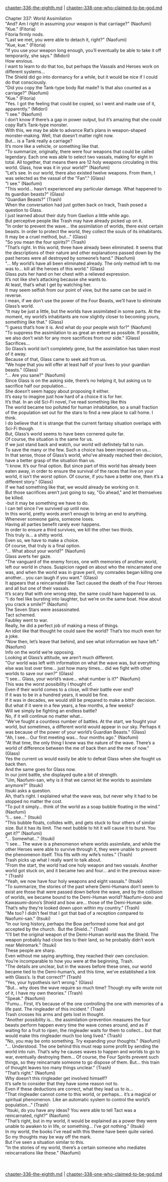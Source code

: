 [chapter-336-the-eighth.md](./chapter-336-the-eighth.md) | [chapter-338-one-who-claimed-to-be-god.md](./chapter-338-one-who-claimed-to-be-god.md) <br/>
<br/>
Chapter 337: World Assimilation<br/>
"And? Am I right in assuming your weapon is that carriage?" (Naofumi)<br/>
"Kue." (Fitoria)<br/>
Fitoria firmly nods.<br/>
"Last we met, you were able to detach it, right?" (Naofumi)<br/>
"Kue, kue." (Fitoria)<br/>
"If you use your weapon long enough, you’ll eventually be able to take it off temporarily, she says." (Midori)<br/>
How envious.<br/>
I want to learn to do that too, but perhaps the Vassals and Heroes work on different systems…<br/>
The Shield did go into dormancy for a while, but it would be nice if I could do that consciously.<br/>
"Did you copy the Tank-type body Rat made? Is that also counted as a carriage?" (Naofumi)<br/>
"Kue." (Fitoria)<br/>
"Yes. I got the feeling that could be copied, so I went and made use of it, apparently." (Midori)<br/>
"I see." (Naofumi)<br/>
I don’t know if there’s a gap in power output, but it’s amazing that she could copy Rat’s Tank-type monster.<br/>
With this, we may be able to advance Rat’s plans in weapon-shaped monster-making. Well, that doesn’t matter right now.<br/>
But… is a Tank really a carriage?<br/>
It’s more like a vehicle, or something like that.<br/>
"To summarize, originally, there were four weapons that could be called legendary. Each one was able to select two vassals, making for eight in total. All together, that means there are 12 holy weapons circulating in this world. Glass, how was it in your world?" (Naofumi)<br/>
"Let’s see. In our world, there also existed twelve weapons. From them, I was selected as the vassal of the "Fan"." (Glass)<br/>
"I see." (Naofumi)<br/>
"This world… hasn’t experienced any particular damage. What happened to its guardian beasts?" (Glass)<br/>
"Guardian Beasts?" (Trash)<br/>
When the conversation had just gotten back on track, Trash posed a question to Glass.<br/>
I just learned about their duty from Gaelion a little while ago.<br/>
But perceptive people like Trash may have already picked up on it.<br/>
"In order to prevent the wave… the assimilation of worlds, there exist certain beasts. In order to protect the world, they collect the souls of its inhabitants. It may be a cruel method, but…" (Glass)<br/>
"So you mean the four spirits?" (Trash)<br/>
"That’s right. In this world, three have already been eliminated. It seems that the descriptions of their nature and other explanations passed down by the past heroes were all destroyed by someone’s hand." (Naofumi)<br/>
"… My world’s have all been eliminated already. The only method left to me was to… kill all the heroes of this world." (Glass)<br/>
Glass puts her hand on her chest with a relieved expression.<br/>
It’s not like she’s attacking because she wants to.<br/>
At least, that’s what I get by watching her.<br/>
It may seem selfish from our point of view, but the same can be said in reverse.<br/>
I mean, if we don’t use the power of the Four Beasts, we’ll have to eliminate Glass’s world.<br/>
"It may be just a little, but the worlds have assimilated in some parts. At the moment, my world’s inhabitants are now slightly closer to becoming yours, something like that." (Glass)<br/>
"I guess that’s how it is. And what do your people wish for?" (Naofumi)<br/>
"To suppress the assimilation to as great an extent as possible. If possible, we also don’t wish for any more sacrifices from our side." (Glass)<br/>
Sacrifices…<br/>
So Glass’s world isn’t completely gone, but the assimilation has taken most of it away.<br/>
Because of that, Glass came to seek aid from us.<br/>
"We hope that you will offer at least half of your lives to your guardian beasts." (Glass)<br/>
"… Are you sane?" (Naofumi)<br/>
Since Glass is on the asking side, there’s no helping it, but asking us to sacrifice half our population…<br/>
She doesn’t seem happy about proposing it either.<br/>
It’s easy to imagine just how hard of a choice it is for her.<br/>
It’s that. In an old Sci-Fi novel, I’ve read something like this<br/>
The world became too polluted for human inhabitation, so a small fraction of the population set out for the stars to find a new place to call home. I think.<br/>
I do believe that it is strange that the current fantasy situation overlaps with Sci-Fi though.<br/>
But, Glass’s world seems to have been cornered quite far.<br/>
Of course, the situation is the same for us.<br/>
If we just stand back and watch, our world will definitely fall to ruin.<br/>
To save the many or the few. Such a choice has been imposed on us…<br/>
In that sense, those of Glass’s world, who’ve already reached their decision, have a better grasp of the situation than us.<br/>
"I know. It’s our final option. But since part of this world has already been eaten away, in order to ensure the survival of the races that live on your world, it isn’t the worst option. Of course, if you have a better one, then it’s a different story." (Glass)<br/>
If we had something like that, we would already be working on it.<br/>
But those sacrifices aren’t just going to say, "Go ahead," and let themselves be killed.<br/>
-but it may be something we have to do.<br/>
I can tell since I’ve survived up until now.<br/>
In this world, pretty words aren’t enough to bring an end to anything.<br/>
Whenever someone gains, someone loses.<br/>
Having all parties benefit rarely ever happens.<br/>
In order to ensure a third survives, we kill the other two thirds.<br/>
This truly is… a shitty world.<br/>
Even so, we have to make a choice.<br/>
Of course, that truly is a final option.<br/>
"… What about your world?" (Naofumi)<br/>
Glass averts her gaze.<br/>
"The vanguard of the enemy forces, one with memories of another world, left our world in chaos. Suspicion raged on about who the reincarnated one was, and when the world was in grave peril, my comrades began killing one another… you can laugh if you want." (Glass)<br/>
It appears that a reincarnated like Tact caused the death of the Four Heroes and all but one of their vassals.<br/>
It’s scary that with one wrong step, the same could have happened to us.<br/>
"I do feel like bursting into laughter, but we’re on the same boat. How about you crack a smile?" (Naofumi)<br/>
The Seven Stars were assassinated.<br/>
Tact schemed.<br/>
Faubley went to war.<br/>
Really, he did a perfect job of making a mess of things.<br/>
An idiot like that thought he could save the world? That’s too much even for a joke.<br/>
"Now then, let’s leave that behind, and see what information we have left." (Naofumi)<br/>
Info on the world we’re opposing.<br/>
Looking at Glass’s attitude, we aren’t much different.<br/>
"Our world was left with information on what the wave was, but everything else was lost over time… just how many times… did we fight with other worlds to save our own?" (Glass)<br/>
"I see… Glass, your world’s wave… what number is it?" (Naofumi)<br/>
This was the worst possibility I thought of.<br/>
Even if their world comes to a close, will their battle ever end?<br/>
If it was to be in a hundred years, it would be fine.<br/>
If it was in decades, we would still be prepared to make a bitter decision.<br/>
But what if it were in a few years, a few months, a few weeks?<br/>
Will we simply be fighting an endless battle?<br/>
No, if it will continue no matter what…<br/>
"We’ve fought a countless number of battles. At the start, we fought your world, but sometimes, a different world would appear in our sky. Perhaps it was because of the power of your world’s Guardian Beasts." (Glass)<br/>
"Ah, I see… Our first meeting was… four months ago." (Naofumi)<br/>
"At that time, the only thing I knew was the nature of the wave. There’s a world of difference between the me of back then and the me of now." (Glass)<br/>
Yes the current us would easily be able to defeat Glass when she fought us back then.<br/>
And the same goes for Glass now.<br/>
In our joint battle, she displayed quite a bit of strength.<br/>
"Um, Naofumi-san, why is it that we cannot let the worlds to assimilate anymore?" (Itsuki)<br/>
Itsuki asks a question.<br/>
Ah, that’s right. I explained what the wave was, but never why it had to be stopped no matter the cost.<br/>
"To put it simply… think of the world as a soap bubble floating in the wind." (Naofumi)<br/>
"I… see…" (Itsuki)<br/>
"This bubble floats, collides with, and gets stuck to four others of similar size. But it has its limit. The next bubble to hit it will cause it to burst. You get it?" (Naofumi)<br/>
"… Somewhat…" (Itsuki)<br/>
"I see… The wave is a phenomenon where worlds assimilate, and while the other Heroes were able to survive through it, they were unable to prevent the phenomenon itself. This fits with my wife’s notes." (Trash)<br/>
Trash picks up what I really want to talk about.<br/>
"From the start, the world had one holy weapon and two vassals. Another world got stuck on, and it became two and four… and in the previous wave-" (Trash)<br/>
"Yeah, we now have four holy weapons and eight vassals." (Itsuki)<br/>
"To summarize, the stories of the past where Demi-Humans don’t seem to exist are those that were passed down before the wave, and by the collision of worlds, we became bound to the Demi-Human world? Naofumi-dono and Kawasumi-dono’s Shield and bow are… those of the Demi-Human side. That’s why they’re looked down upon within my country." (Trash)<br/>
"Me too? I didn’t feel that I got that bad of a reception compared to Naofumi-san." (Itsuki)<br/>
"In our long history, perhaps the Bow performed some feat and got accepted by the church.  But the Shield…" (Trash)<br/>
"I’ll bet the original weapon of the Demi-Human world was the Shield. The weapon probably had close ties to their land, so he probably didn’t work near Melromark." (Itsuki)<br/>
These people are sharp.<br/>
Even without me saying anything, they reached their own conclusion.<br/>
You’re incomparable to how you were at the beginning, Trash.<br/>
"The details are unclear, but in the waves before these ones, our world became tied to the Demi-human’s, and this time, we’ve established a link with Glass’s. Is that correct?" (Trash)<br/>
"Yes, your hypothesis isn’t wrong." (Glass)<br/>
"But… why does the wave require so much time? Though my wife wrote not of it, I have my own theories." (Trash)<br/>
"Speak." (Naofumi)<br/>
"Fumu… First, it’s because of the one controlling the one with memories of a life past. The ringleader of this incident." (Trash)<br/>
Trash crosses his arms and gets lost in thought.<br/>
"Another possibility is… the assimilation-prevention measures the four beasts perform happen every time the wave comes around, and as if waiting for a fruit to ripen, the ringleader waits for them to collect… but that would make this ringleader much too long lived." (Trash)<br/>
"No, you may be onto something. Try expanding your thoughts." (Naofumi)<br/>
"… Understood. The one behind this must reap some profit by sending the world into ruin. That’s why he causes waves to happen and worlds to go to war, eventually destroying them… Of course, the Four Spirits prevent such things, so they reincarnate someone to go dispose of them. But… this train of thought leaves too many things unclear." (Trash)<br/>
"That’s right." (Naofumi)<br/>
Why doesn’t this ringleader get involved himself?<br/>
It’s safe to consider that they have some reason not to.<br/>
Even if these deductions are correct, what they lead us to is…<br/>
"That ringleader cannot come to this world, or perhaps… it’s a magical or spiritual phenomenon. Like an automatic system to control the world’s population…" (Trash)<br/>
"Itsuki, do you have any ideas? You were able to tell Tact was a reincarnated, right?" (Naofumi)<br/>
"That’s right, but in my world, it would be explained as a power they were unable to awaken to in life, or something… I’ve got nothing." (Itsuki)<br/>
In my world, the books I’ve read with this theme have been quite varied.<br/>
So my thoughts may be way off the mark.<br/>
But I’ve seen a situation similar to this.<br/>
"In the stories of my world, there’s a certain someone who mediates reincarnations like these." (Naofumi)<br/>
<br/>
<br/> <br/>
[chapter-336-the-eighth.md](./chapter-336-the-eighth.md) | [chapter-338-one-who-claimed-to-be-god.md](./chapter-338-one-who-claimed-to-be-god.md) <br/>
